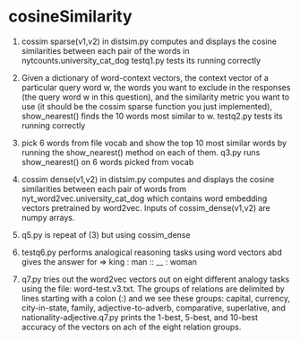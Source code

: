 # cosineSimilarity


1) cossim sparse(v1,v2) in distsim.py computes and displays the cosine similarities between each pair of the words 
in nytcounts.university_cat_dog
testq1.py tests its running correctly

2) Given a dictionary of word-context vectors, the context vector of a particular
query word w, the words you want to exclude in the responses (the query word w in this
question), and the similarity metric you want to use (it should be the cossim sparse function you just
implemented), show_nearest() finds the 10 words most similar to w.  testq2.py tests its running correctly

3) pick 6 words from file vocab and show the top 10 most similar words by running the show_nearest() method on each of them.
q3.py runs show_nearest() on 6 words picked from vocab

4) cossim dense(v1,v2) in distsim.py computes and displays the cosine similarities between each pair of words from 
nyt_word2vec.university_cat_dog which contains word embedding vectors pretrained by word2vec. Inputs of 
cossim_dense(v1,v2) are numpy arrays.

5) q5.py is repeat of (3) but using cossim_dense

6) testq6.py performs analogical reasoning tasks using word vectors abd gives the answer for => king : man :: __ : woman

7) q7.py tries out the word2vec vectors out on eight different analogy tasks using the file: word-test.v3.txt. The
groups of relations are delimited by lines starting with a colon (:) and we see these groups: capital,
currency, city-in-state, family, adjective-to-adverb, comparative, superlative, and nationality-adjective.q7.py prints the 
 1-best, 5-best, and 10-best accuracy of the vectors on ach of the eight relation groups.

